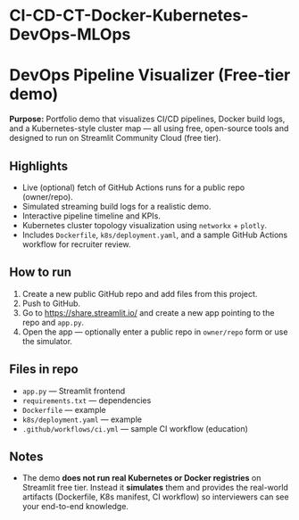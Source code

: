 # CI-CD-CT-Docker-Kubernetes-DevOps-MLOps

# DevOps Pipeline Visualizer (Free-tier demo)

**Purpose:** Portfolio demo that visualizes CI/CD pipelines, Docker build logs, and a Kubernetes-style cluster map — all using free, open-source tools and designed to run on Streamlit Community Cloud (free tier).

## Highlights
- Live (optional) fetch of GitHub Actions runs for a public repo (owner/repo).
- Simulated streaming build logs for a realistic demo.
- Interactive pipeline timeline and KPIs.
- Kubernetes cluster topology visualization using `networkx` + `plotly`.
- Includes `Dockerfile`, `k8s/deployment.yaml`, and a sample GitHub Actions workflow for recruiter review.

## How to run
1. Create a new public GitHub repo and add files from this project.
2. Push to GitHub.
3. Go to https://share.streamlit.io/ and create a new app pointing to the repo and `app.py`.
4. Open the app — optionally enter a public repo in `owner/repo` form or use the simulator.

## Files in repo
- `app.py` — Streamlit frontend
- `requirements.txt` — dependencies
- `Dockerfile` — example
- `k8s/deployment.yaml` — example
- `.github/workflows/ci.yml` — sample CI workflow (education)

## Notes
- The demo **does not run real Kubernetes or Docker registries** on Streamlit free tier. Instead it **simulates** them and provides the real-world artifacts (Dockerfile, K8s manifest, CI workflow) so interviewers can see your end-to-end knowledge.
